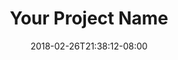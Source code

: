 ---
title: "Your Project Name"
date: 2018-02-26T21:38:12-08:00
image: ""
external_link: ""
weight:
draft: true
---
